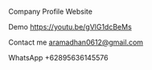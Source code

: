 Company Profile Website

Demo https://youtu.be/gVlG1dcBeMs

Contact me
aramadhan0612@gmail.com

WhatsApp +62895636145576
